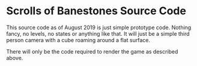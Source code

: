 # Scrolls of Banestones Source Code
This source code as of August 2019 is just simple prototype code. Nothing fancy, no levels, no states or anything like that. It will just be a simple third person camera with a cube roaming around a flat surface.

There will only be the code required to render the game as described above.